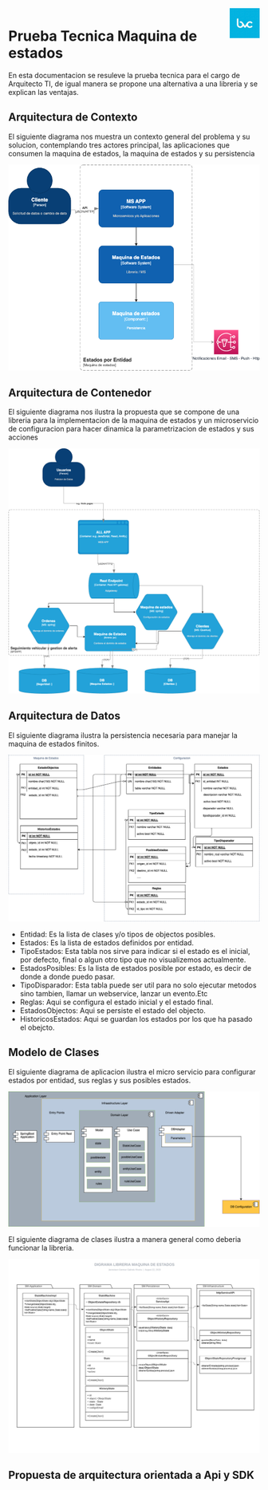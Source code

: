 <a href="https://github.com/janneison">
   <img src="https://github.com/janneison/bvcstate/blob/main/img/bvc.jpg" alt="eShop logo" title="eShopOnContainers" align="right" height="60" />
</a>

# Prueba Tecnica Maquina de estados

En esta documentacion se resuleve la prueba tecnica para el cargo de Arquitecto TI, de igual manera se propone una alternativa a una libreria y se explican las ventajas.

## Arquitectura de Contexto

El siguiente diagrama nos muestra un contexto general del problema y su solucion, contemplando tres actores principal, las aplicaciones que consumen la maquina de estados, la maquina de estados y su persistencia

![](img/diagrama-de-contexto.png)

## Arquitectura de Contenedor
El siguiente diagrama nos ilustra la propuesta que se compone de una libreria para la implementacion de la maquina de estados y un microservicio de configuracion para hacer dinamica la parametrizacion de estados y sus  acciones

![](img/diagrama-de-contenedor.png)

## Arquitectura de Datos

El siguiente diagrama ilustra la persistencia necesaria para manejar la maquina de estados finitos.

![](img/diagrama-de-datos.png)

- Entidad: Es la lista de clases y/o tipos de objectos posibles.
- Estados: Es la lista de estados definidos por entidad.
- TipoEstados: Esta tabla nos sirve para indicar si el estado es el inicial, por defecto, final o algun otro tipo que no visualizemos actualmente.
- EstadosPosibles: Es la lista de estados posible por estado, es decir de donde a donde puedo pasar.
- TipoDisparador: Esta tabla puede ser util para no solo ejecutar metodos sino tambien, llamar un webservice, lanzar un evento.Etc
- Reglas: Aqui se configura el estado inicial y el estado final.
- EstadosObjectos: Aqui se persiste el estado del objecto.
- HistoricosEstados: Aqui se guardan los estados por los que ha pasado el obejcto.


## Modelo de Clases
El siguiente diagrama de aplicacion ilustra el micro servicio para configurar estados por entidad, sus reglas y sus posibles estados.

![](img/ms-configuration.png)

El siguiente diagrama de clases ilustra a manera general como deberia funcionar la libreria.

![](img/diagram-clases.png)

## Propuesta de arquitectura orientada a Api y SDK





